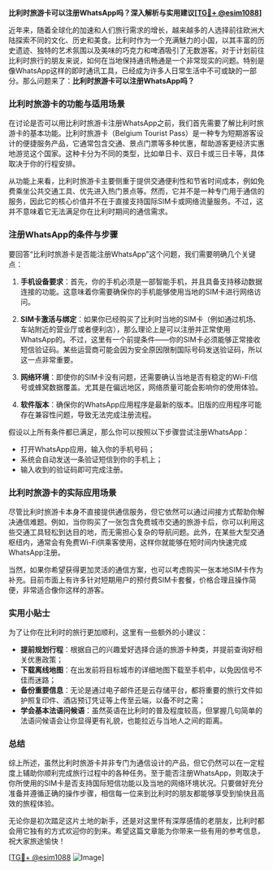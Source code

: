 **比利时旅游卡可以注册WhatsApp吗？深入解析与实用建议[[TG💪+ @esim1088](https://t.me/s/esim1088)]**

近年来，随着全球化的加速和人们旅行需求的增长，越来越多的人选择前往欧洲大陆探索不同的文化、历史和美食。比利时作为一个充满魅力的小国，以其丰富的历史遗迹、独特的艺术氛围以及美味的巧克力和啤酒吸引了无数游客。对于计划前往比利时旅行的朋友来说，如何在当地保持通讯畅通是一个非常现实的问题。特别是像WhatsApp这样的即时通讯工具，已经成为许多人日常生活中不可或缺的一部分。那么问题来了：**比利时旅游卡可以注册WhatsApp吗？**

### 比利时旅游卡的功能与适用场景

在讨论是否可以用比利时旅游卡注册WhatsApp之前，我们首先需要了解比利时旅游卡的基本功能。比利时旅游卡（Belgium Tourist Pass）是一种专为短期游客设计的便捷服务产品，它通常包含交通、景点门票等多种优惠，帮助游客更经济实惠地游览这个国家。这种卡分为不同的类型，比如单日卡、双日卡或三日卡等，具体取决于你的行程安排。

从功能上来看，比利时旅游卡主要侧重于提供交通便利性和节省时间成本，例如免费乘坐公共交通工具、优先进入热门景点等。然而，它并不是一种专门用于通信的服务，因此它的核心价值并不在于直接支持国际SIM卡或网络流量服务。不过，这并不意味着它无法满足你在比利时期间的通信需求。

### 注册WhatsApp的条件与步骤

要回答“比利时旅游卡是否能注册WhatsApp”这个问题，我们需要明确几个关键点：

1. **手机设备要求**：首先，你的手机必须是一部智能手机，并且具备支持移动数据连接的功能。这意味着你需要确保你的手机能够使用当地的SIM卡进行网络访问。
   
2. **SIM卡激活与绑定**：如果你已经购买了比利时当地的SIM卡（例如通过机场、车站附近的营业厅或者便利店），那么理论上是可以注册并正常使用WhatsApp的。不过，这里有一个前提条件——你的SIM卡必须能够正常接收短信验证码。某些运营商可能会因为安全原因限制国际号码发送验证码，所以这一点非常重要。

3. **网络环境**：即使你的SIM卡没有问题，还需要确认当地是否有稳定的Wi-Fi信号或蜂窝数据覆盖。尤其是在偏远地区，网络质量可能会影响你的使用体验。

4. **软件版本**：确保你的WhatsApp应用程序是最新的版本。旧版的应用程序可能存在兼容性问题，导致无法完成注册流程。

假设以上所有条件都已满足，那么你可以按照以下步骤尝试注册WhatsApp：
- 打开WhatsApp应用，输入你的手机号码；
- 系统会自动发送一条验证短信到你的手机上；
- 输入收到的验证码即可完成注册。

### 比利时旅游卡的实际应用场景

尽管比利时旅游卡本身不直接提供通信服务，但它依然可以通过间接方式帮助你解决通信难题。例如，当你购买了一张包含免费城市交通的旅游卡后，你可以利用这些交通工具轻松到达目的地，而无需担心复杂的导航问题。此外，在某些大型交通枢纽内，通常会有免费Wi-Fi供乘客使用，这样你就能够在短时间内快速完成WhatsApp注册。

当然，如果你希望获得更加灵活的通信方案，也可以考虑购买一张本地SIM卡作为补充。目前市面上有许多针对短期用户的预付费SIM卡套餐，价格合理且操作简便，非常适合像你这样的游客。

### 实用小贴士

为了让你在比利时的旅行更加顺利，这里有一些额外的小建议：

- **提前规划行程**：根据自己的兴趣爱好选择合适的旅游卡种类，并提前查询好相关优惠政策；
- **下载离线地图**：在出发前将目标城市的详细地图下载至手机中，以免因信号不佳而迷路；
- **备份重要信息**：无论是通过电子邮件还是云存储平台，都将重要的旅行文件如护照复印件、酒店预订凭证等上传至云端，以备不时之需；
- **学会基本法语问候语**：虽然英语在比利时的普及程度较高，但掌握几句简单的法语问候语会让你显得更有礼貌，也能拉近与当地人之间的距离。

### 总结

综上所述，虽然比利时旅游卡并非专门为通信设计的产品，但它仍然可以在一定程度上辅助你顺利完成旅行过程中的各种任务。至于能否注册WhatsApp，则取决于你所使用的SIM卡是否支持国际短信功能以及当地的网络环境状况。只要做好充分准备并遵循正确的操作步骤，相信每一位来到比利时的朋友都能够享受到愉快且高效的旅程体验。

无论你是初次踏足这片土地的新手，还是对这里怀有深厚感情的老朋友，比利时都会用它独有的方式欢迎你的到来。希望这篇文章能为你带来一些有用的参考信息，祝大家旅途愉快！

[[TG💪+ @esim1088](https://t.me/s/esim1088) ![Image](https://i.postimg.cc/4NQfJmqS/Snipaste-2025-05-13-00-14-12.png)]